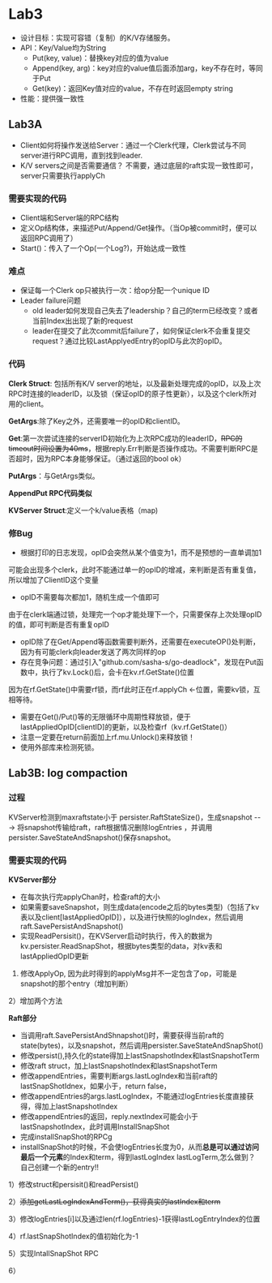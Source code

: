 # Lab3

* 设计目标：实现可容错（复制）的K/V存储服务。
* API：Key/Value均为String
  * Put(key, value)：替换key对应的值为value
  * Append(key, arg)：key对应的value值后面添加arg，key不存在时，等同于Put
  * Get(key)：返回Key值对应的value，不存在时返回empty string
* 性能：提供强一致性

## Lab3A

* Client如何将操作发送给Server：通过一个Clerk代理，Clerk尝试与不同server进行RPC调用，直到找到leader.
* K/V servers之间是否需要通信？ 不需要，通过底层的raft实现一致性即可，server只需要执行applyCh

### 需要实现的代码

* Client端和Server端的RPC结构
* 定义Op结构体，来描述Put/Append/Get操作。（当Op被commit时，便可以返回RPC调用了）
* Start()：传入了一个Op(一个Log?)，开始达成一致性

### 难点

* 保证每一个Clerk op只被执行一次：给op分配一个unique ID
* Leader failure问题
  * old leader如何发现自己失去了leadership？自己的term已经改变？或者当前Index出出现了新的request
  * leader在提交了此次commit后failure了，如何保证clerk不会重复提交request？通过比较LastApplyedEntry的opID与此次的opID。

### 代码

**Clerk Struct**: 包括所有K/V server的地址，以及最新处理完成的opID，以及上次RPC时连接的leaderID，以及锁（保证opID的原子性更新），以及这个clerk所对用的client。

**GetArgs**:除了Key之外，还需要唯一的opID和clientID。

**Get**:第一次尝试连接的serverID初始化为上次RPC成功的leaderID，~~RPC的timeout时间设置为40ms~~，根据reply.Err判断是否操作成功。不需要判断RPC是否超时，因为RPC本身能够保证。（通过返回的bool ok）

**PutArgs**：与GetArgs类似。

**AppendPut RPC代码类似**

**KVServer Struct**:定义一个k/value表格（map)

### 修Bug

* 根据打印的日志发现，opID会突然从某个值变为1，而不是预想的一直单调加1

可能会出现多个clerk，此时不能通过单一的opID的增减，来判断是否有重复值，所以增加了ClientID这个变量

* opID不需要每次都加1，随机生成一个值即可

由于在clerk端通过锁，处理完一个op才能处理下一个，只需要保存上次处理opID的值，即可判断是否有重复opID

* opID除了在Get/Append等函数需要判断外，还需要在executeOP()处判断，因为有可能clerk向leader发送了两次同样的op
* 存在竞争问题：通过引入"github.com/sasha-s/go-deadlock"，发现在Put函数中，执行了kv.Lock()后，会卡在kv.rf.GetState()位置

因为在rf.GetState()中需要rf锁，而rf此时正在rf.applyCh <-位置，需要kv锁，互相等待。

* 需要在Get()/Put()等的无限循环中周期性释放锁，便于lastAppliedOpID[clientID]的更新，以及检查rf（kv.rf.GetState()）
* 注意一定要在return前面加上rf.mu.Unlock()来释放锁！
* 使用外部库来检测死锁。

## Lab3B: log compaction

### 过程

KVServer检测到maxraftstate小于 persister.RaftStateSize()，生成snapshot  ---> 将snapshot传输给raft，raft根据情况删除logEntries ，并调用persister.SaveStateAndSnapshot()保存snapshot。

### 需要实现的代码

**KVServer部分**

* 在每次执行完applyChan时，检查raft的大小
* 如果需要saveSnapshot，则生成data(encode之后的bytes类型)（包括了kv表以及client[lastAppliedOpID]），以及进行快照的logIndex，然后调用raft.SavePersistAndSnapshot()
* 实现ReadPersisit()，在KVServer启动时执行，传入的数据为kv.persister.ReadSnapShot，根据bytes类型的data，对kv表和lastAppliedOpID更新

1) 修改ApplyOp, 因为此时得到的applyMsg并不一定包含了op，可能是snapshot的那个entry（增加判断）

2）增加两个方法

**Raft部分**

* 当调用raft.SavePersistAndShnapshot()时，需要获得当前raft的state(bytes)，以及snapshot，然后调用persister.SaveStateAndSnapShot()
* 修改persist(),持久化的state得加上lastSnapshotIndex和lastSnapshotTerm
* 修改raft struct，加上lastSnapshotIndex和lastSnapshotTerm
* 修改appendEntries，需要判断args.lastLogIndex和当前raft的lastSnapShotIdnex，如果小于，return false，
* 修改appendEntries的args.lastLogIndex，不能通过logEntries长度直接获得，得加上lastSnapshotIndex
* 修改appendEntries的返回，reply.nextIndex可能会小于lastSnapshotIndex，此时调用InstallSnapShot
* 完成installSnapShot的RPCg
* installSnapShot的时候，不会使logEntries长度为0，从而**总是可以通过访问最后一个元素**的Index和term，得到lastLogIndex lastLogTerm,怎么做到？ 自己创建一个新的entry!!

1）修改struct和persisit()和readPersist()

2）~~添加getLastLogIndexAndTerm()，获得真实的lastIndex和term~~

3）修改logEntries[i]以及通过len(rf.logEntries)-1获得lastLogEntryIndex的位置

4）rf.lastSnapShotIndex的值初始化为-1

5）实现IntallSnapShot RPC

6）
